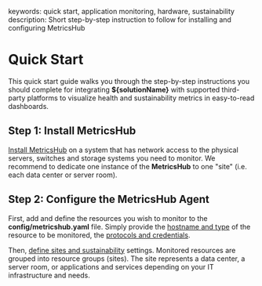 keywords: quick start, application monitoring, hardware, sustainability
description: Short step-by-step instruction to follow for installing and configuring MetricsHub

# Quick Start

This quick start guide walks you through the step-by-step instructions you should complete for integrating **${solutionName}** with supported third-party platforms to visualize health and sustainability metrics in easy-to-read dashboards.

## Step 1: Install MetricsHub

[Install MetricsHub](./install.html) on a system that has network access to the physical servers, switches and storage systems you need to monitor. We recommend to dedicate one instance of the **MetricsHub** to one "site" (i.e. each data center or server room).

## Step 2: Configure the MetricsHub Agent

First, add and define the resources you wish to monitor to the **config/metricshub.yaml** file. Simply provide the [hostname and type](./configuration/configure-agent.html#Monitored_resources) of the resource to be monitored, the [protocols and credentials](./configuration/configure-agent.html#Protocols_and_credentials).

Then, [define sites and sustainability](./configuration/configure-agent.html#Configure_the_sustainability_settings) settings. Monitored resources are grouped into resource groups (sites). The site represents a data center, a server room, or applications and services depending on your IT infrastructure and needs.